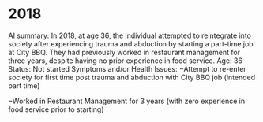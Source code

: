 # 2018

AI summary: In 2018, at age 36, the individual attempted to reintegrate into society after experiencing trauma and abduction by starting a part-time job at City BBQ. They had previously worked in restaurant management for three years, despite having no prior experience in food service.
Age: 36
Status: Not started
Symptoms and/or Health Issues: −Attempt to re-enter society for first time post trauma and abduction with City BBQ job (intended part time)

−Worked in Restaurant Management for 3 years (with zero experience in food service prior to starting)